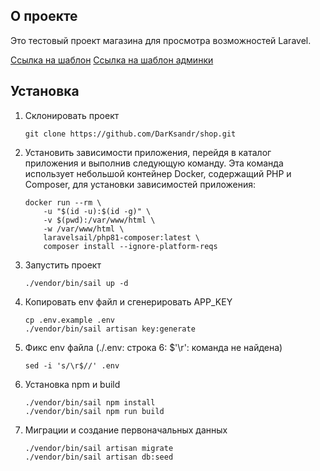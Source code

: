 ## О проекте

Это тестовый проект магазина для просмотра возможностей Laravel.

[Ссылка на шаблон](https://bootstraptema.ru/stuff/templates_bootstrap/shop/hmart/7-1-0-4989)
[Ссылка на шаблон админки](https://www.wrappixel.com/templates/ample-admin-lite/?ref=17)

## Установка
1. Склонировать проект
   ```
   git clone https://github.com/DarKsandr/shop.git
   ```
2. Установить зависимости приложения, перейдя в каталог приложения и выполнив следующую команду. Эта команда использует небольшой контейнер Docker, содержащий PHP и Composer, для установки зависимостей приложения:

    ```
    docker run --rm \
        -u "$(id -u):$(id -g)" \
        -v $(pwd):/var/www/html \
        -w /var/www/html \
        laravelsail/php81-composer:latest \
        composer install --ignore-platform-reqs
    ```
3. Запустить проект
   ```
   ./vendor/bin/sail up -d
   ```
4. Копировать env файл и сгенерировать APP_KEY
   ```
   cp .env.example .env
   ./vendor/bin/sail artisan key:generate
   ```
5. Фикс env файла (./.env: строка 6: $'\r': команда не найдена)
   ```
   sed -i 's/\r$//' .env
   ```
6. Установка npm и build
   ```
   ./vendor/bin/sail npm install 
   ./vendor/bin/sail npm run build
   ```
7. Миграции и создание первоначальных данных
   ```
   ./vendor/bin/sail artisan migrate
   ./vendor/bin/sail artisan db:seed
   ```